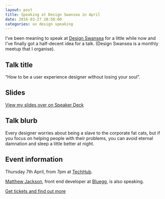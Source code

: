 ```yaml
---
layout: post  
title: Speaking at Design Swansea in April  
date: 2016-03-27 20:50:00  
categories: ux design speaking
---
```


I’ve been meaning to speak at [Design Swansea](http://designswansea.org.uk/) for a little while now and I've finally got a half-decent idea for a talk. (Design Swansea is a monthly meetup that I organise).

## Talk title

“How to be a user experience designer without losing your soul”.

## Slides

<script async class="speakerdeck-embed" data-id="f77f0e75ee4f46e9b4db3d859dfcb590" data-ratio="1.33333333333333" src="//speakerdeck.com/assets/embed.js"></script>

[View my slides over on Speaker Deck](https://speakerdeck.com/benjystanton/how-to-be-a-user-experience-designer-without-losing-your-soul)

## Talk blurb

Every designer worries about being a slave to the corporate fat cats, but if you focus on helping people with their problems, you can avoid eternal damnation and sleep a little better at night.

## Event information

Thursday 7th April, from 7pm at [TechHub](https://swansea.techhub.com/).

[Matthew Jackson](https://twitter.com/matthewbeta), front end developer at [Bluegg](http://bluegg.co.uk/), is also speaking.

[Get tickets and find out more](https://getinvited.to/designswansea/meet-up-11/)
